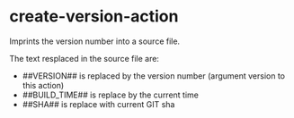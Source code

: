 # create-version-action

Imprints the version number into a source file.

The text resplaced in the source file are:

* ##VERSION## is replaced by the version number (argument version to this action)
* ##BUILD_TIME## is replace by the current time
* ##SHA## is replace with current GIT sha 


